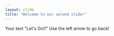 ```yaml
---
layout: slide
title: "Welcome to our second slide!"
---
```

Your text "Let's Go!!"
Use the left arrow to go back!
